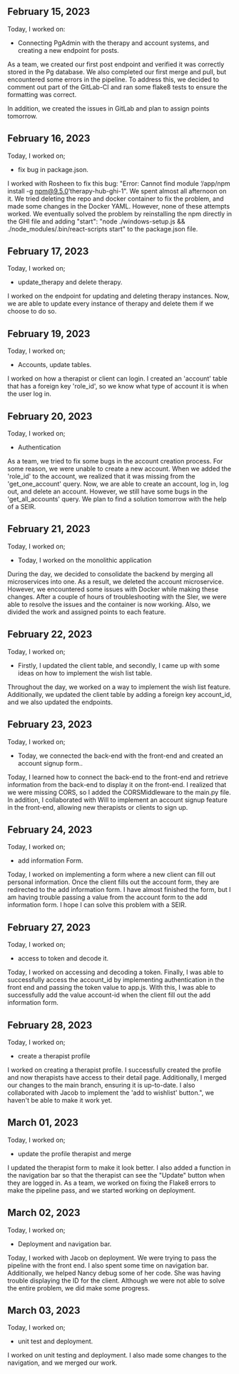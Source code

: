 ## February 15, 2023

Today, I worked on:

* Connecting PgAdmin with the therapy and account systems, and creating a new endpoint for posts.


As a team, we created our first post endpoint and verified it was correctly stored in the Pg database. We also completed our first merge and pull, but encountered some errors in the pipeline. To address this, we decided to comment out part of the GitLab-CI and ran some flake8 tests to ensure the formatting was correct.

In addition, we created the issues in GitLab and plan to assign points tomorrow.

## February 16, 2023

Today, I worked on;

* fix bug in package.json.

I worked with Rosheen to fix this bug: "Error: Cannot find module ‘/app/npm install -g npm@9.5.0’therapy-hub-ghi-1". We spent almost all afternoon on it. We tried deleting the repo and docker container to fix the problem, and made some changes in the Docker YAML. However, none of these attempts worked. We eventually solved the problem by reinstalling the npm directly in the GHI file and adding "start": "node ./windows-setup.js && ./node_modules/.bin/react-scripts start" to the package.json file.

## February 17, 2023

Today, I worked on;

* update_therapy and delete therapy.

I worked on the endpoint for updating and deleting therapy instances. Now, we are able to update every instance of therapy and delete them if we choose to do so.


## February 19, 2023

Today, I worked on;

* Accounts, update tables.

I worked on how a therapist or client can login. I created an 'account' table that has a foreign key 'role_id', so we know what type of account it is when the user log in. 


## February 20, 2023

Today, I worked on;

* Authentication

As a team, we tried to fix some bugs in the account creation process. For some reason, we were unable to create a new account. When we added the 'role_id' to the account, we realized that it was missing from the 'get_one_account' query. Now, we are able to create an account, log in, log out, and delete an account. However, we still have some bugs in the 'get_all_accounts' query. We plan to find a solution tomorrow with the help of a SEIR.


## February 21, 2023

Today, I worked on;

* Today, I worked on the monolithic application

During the day, we decided to consolidate the backend by merging all microservices into one. As a result, we deleted the account microservice. However, we encountered some issues with Docker while making these changes. After a couple of hours of troubleshooting with the SIer, we were able to resolve the issues and the container is now working. Also, we divided the work and assigned points to each feature. 


## February 22, 2023

Today, I worked on;

* Firstly, I updated the client table, and secondly, I came up with some ideas on how to implement the wish list table.

Throughout the day, we worked on a way to implement the wish list feature. Additionally, we updated the client table by adding a foreign key account_id, and we also updated the endpoints.


## February 23, 2023

Today, I worked on;

* Today, we connected the back-end with the front-end and created an account signup form..

Today, I learned how to connect the back-end to the front-end and retrieve information from the back-end to display it on the front-end. I realized that we were missing CORS, so I added the CORSMiddleware to the main.py file. In addition, I collaborated with Will to implement an account signup feature in the front-end, allowing new therapists or clients to sign up.


## February 24, 2023

Today, I worked on;

* add information Form.

Today, I worked on implementing a form where a new client can fill out personal information. Once the client fills out the account form, they are redirected to the add information form. I have almost finished the form, but I am having trouble passing a value from the account form to the add information form. I hope I can solve this problem with a SEIR. 


## February 27, 2023

Today, I worked on;

* access to token and decode it.

Today, I worked on accessing and decoding a token. Finally, I was able to successfully access the account_id by implementing authentication in the front end and passing the token value to app.js. With this, I was able to successfully add the value account-id when the client fill out the add information form. 

## February 28, 2023

Today, I worked on;

* create a therapist profile

 I worked on creating a therapist profile. I successfully created the profile and now therapists have access to their detail page. Additionally, I merged our changes to the main branch, ensuring it is up-to-date. I also collaborated with Jacob to implement the 'add to wishlist' button.", we haven't be able to make it work yet. 


 ## March 01, 2023

Today, I worked on;

* update the profile therapist and merge 

 I updated the therapist form to make it look better. I also added a function in the navigation bar so that the therapist can see the "Update" button when they are logged in. As a team, we worked on fixing the Flake8 errors to make the pipeline pass, and we started working on deployment.

  ## March 02, 2023

Today, I worked on;

* Deployment and navigation bar.

 Today, I worked with Jacob on deployment. We were trying to pass the pipeline with the front end. I also spent some time on navigation bar. Additionally, we helped Nancy debug some of her code. She was having trouble displaying the ID for the client. Although we were not able to solve the entire problem, we did make some progress.


  ## March 03, 2023

Today, I worked on;

* unit test and deployment.

 I worked on unit testing and deployment. I also made some changes to the navigation, and we merged our work. 

